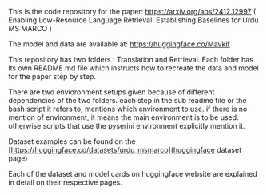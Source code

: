 This is the code repository for the paper:
https://arxiv.org/abs/2412.12997
( Enabling Low-Resource Language Retrieval: Establishing Baselines for Urdu MS MARCO )

The model and data are available at:
https://huggingface.co/Mavkif

This repository has two folders :
Translation and Retrieval.
Each folder has its own README.md file which instructs how to recreate the data and model for the paper step by step.

There are two envioronment setups given because of different dependencies of the two folders.
each step in the sub readme file or the bash script it refers to, mentions which environment to use. if there is no mention of environment, it means the main environment is to be used. otherwise scripts that use the pyserini environment explicitly mention it.

Dataset examples can be found on the [https://huggingface.co/datasets/urdu_msmarco](huggingface dataset page)

Each of the dataset and model cards on huggingface website are explained in detail on their respective pages.